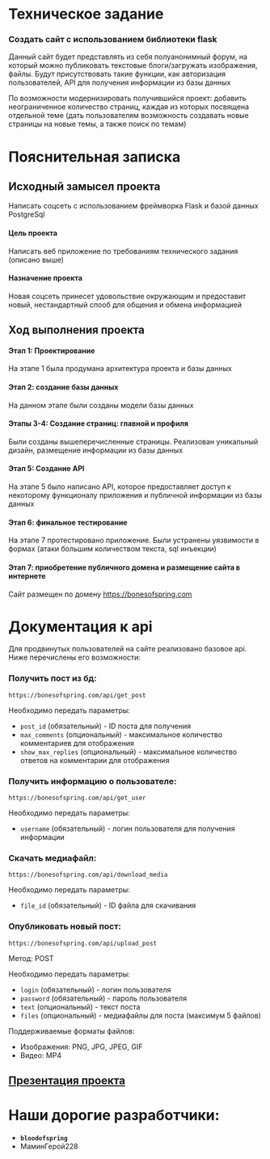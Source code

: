 # Техническое задание
### Создать сайт с использованием библиотеки flask

Данный сайт будет представлять из себя полуанонимный форум, на который можно публиковать текстовые блоги/загружать изображения, файлы. Будут присутствовать такие функции, как авторизация пользователей, API для получения информации из базы данных

По возможности модернизировать получившийся проект: добавить неограниченное количество страниц, каждая из которых посвящена отдельной теме (дать пользователям возможность создавать новые страницы на новые темы, а также поиск по темам)

# Пояснительная записка

## Исходный замысел проекта

Написать соцсеть с использованием фреймворка Flask и базой данных PostgreSql

#### Цель проекта

Написать веб приложение по требованиям технического задания (описано выше)

#### Назначение проекта

Новая соцсеть принесет удовольствие окружающим и предоставит новый, нестандартный спооб для общения и обмена информацией

## Ход выполнения проекта

#### Этап 1: Проектирование

На этапе 1 была продумана архитектура проекта и базы данных

#### Этап 2: создание базы данных

На данном этапе были созданы модели базы данных

#### Этапы 3-4: Создание страниц: главной и профиля

Были созданы вышеперечисленные страницы. Реализован уникальный дизайн, размещение информации из базы данных

#### Этап 5: Создание API

На этапе 5 было написано API, которое предоставляет доступ к некоторому функционалу приложения и публичной информации из базы данных

#### Этап 6: финальное тестирование

На этапе 7 протестировано приложение. Были устранены уязвимости в формах (атаки большим количеством текста, sql инъекции)

#### Этап 7: приобретение публичного домена и размещение сайта в интернете

Сайт размещен по домену https://bonesofspring.com

# Документация к api

Для продвинутых пользователей на сайте реализовано базовое api. Ниже перечислены его возможности:

### Получить пост из бд:

```https://bonesofspring.com/api/get_post```

Необходимо передать параметры:
- `post_id` (обязательный) - ID поста для получения
- `max_comments` (опциональный) - максимальное количество комментариев для отображения
- `show_max_replies` (опциональный) - максимальное количество ответов на комментарии для отображения

### Получить информацию о пользователе:

```https://bonesofspring.com/api/get_user```

Необходимо передать параметры:
- `username` (обязательный) - логин пользователя для получения информации

### Скачать медиафайл:

```https://bonesofspring.com/api/download_media```

Необходимо передать параметры:
- `file_id` (обязательный) - ID файла для скачивания

### Опубликовать новый пост:

```https://bonesofspring.com/api/upload_post```

Метод: POST

Необходимо передать параметры:
- `login` (обязательный) - логин пользователя
- `password` (обязательный) - пароль пользователя
- `text` (опциональный) - текст поста
- `files` (опциональный) - медиафайлы для поста (максимум 5 файлов)

Поддерживаемые форматы файлов:
- Изображения: PNG, JPG, JPEG, GIF
- Видео: MP4

## [Презентация проекта](https://docs.google.com/presentation/d/1p5RaZE-y5LtOLZn46PEr4IlkDJrxeJ1b/edit?slide=id.p1#slide=id.p1)

# Наши дорогие разработчики:
* **```bloodofspring```**
* МаминГерой228

